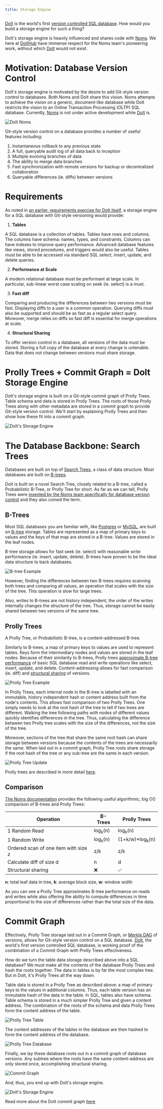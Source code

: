 ```yaml
---
title: Storage Engine
---
```


[Dolt](https://www.doltdb.com) is the world's first [version controlled SQL database](https://www.dolthub.com/blog/2022-08-04-database-versioning/). How would you build a storage engine for such a thing?

Dolt's storage engine is heavily influenced and shares code with [Noms](https://github.com/attic-labs/noms). We here at [DoltHub](https://www.dolthub.com) have immense respect for the Noms team's pioneering work, without which [Dolt](https://www.doltdb.com) would not exist.

# Motivation: Database Version Control

Dolt's storage engine is motivated by the desire to add Git-style version control to databases. Both Noms and Dolt share this vision. Noms attempts to achieve the vision on a generic, document-like database while Dolt restricts the vision to an Online Transaction Processing (OLTP) SQL database. Currently, [Noms](https://github.com/attic-labs/noms) is not under active development while [Dolt](https://www.doltdb.com) is.

![Dolt Noms](../.gitbook/assets/dolt-noms.png)

Git-style version control on a database provides a number of useful features including:

1. Instantaneous rollback to any previous state
2. A full, queryable audit log of all data back to inception
3. Multiple evolving branches of data
4. The ability to merge data branches
5. Fast synchronization with remote versions for backup or decentralized collaboration
6. Queryable differences (ie. diffs) between versions

# Requirements

As noted in [an earlier, requirements exercise for Dolt itself](./architecture.md), a storage engine for a SQL database with Git-style versioning would provide:

1. **Tables**

A SQL database is a collection of tables. Tables have rows and columns. The columns have schema: names, types, and constraints. Columns can have indexes to improve query performance. Advanced database features like views, stored procedures, and triggers would also be useful. Tables must be able to be accessed via standard SQL select, insert, update, and delete queries.

2. **Performance at Scale**

A modern relational database must be performant at large scale. In particular, sub-linear worst case scaling on seek (ie. select) is a must.

3. **Fast diff**

Comparing and producing the differences between two versions must be fast. Displaying diffs to a user is a common operation. Querying diffs must also be supported and should be as fast as a regular select query. Moreover, merge relies on diffs so fast diff is essential for merge operations at scale.

4. **Structural Sharing**

To offer version control in a database, all versions of the data must be stored. Storing a full copy of the database at every change is untenable. Data that does not change between versions must share storage.

# Prolly Trees + Commit Graph = Dolt Storage Engine

Dolt's storage engine is built on a Git-style commit graph of Prolly Trees. Table schema and data is stored in Prolly Trees. The roots of those Prolly Trees along with other metadata are stored in a commit graph to provide Git-style version control. We'll start by explaining Prolly Trees and then show how these fit into a commit graph.

![Dolt's Storage Engine](../.gitbook/assets/prolly-tree-plus-commit-graph.png)

# The Database Backbone: Search Trees

Databases are built on top of [Search Trees](https://en.wikipedia.org/wiki/Search_tree), a class of data structure. Most databases are built on [B-trees](https://www.dolthub.com/blog/2020-04-01-how-dolt-stores-table-data/#b-tree-review). 

Dolt is built on a novel Search Tree, closely related to a B-tree, called a Probabilistic B-Tree, or Prolly Tree for short. As far as we can tell, Prolly Trees were [invented by the Noms team specifically for database version control](https://github.com/attic-labs/noms/blob/master/doc/intro.md) and they also coined the term.

## B-Trees

Most SQL databases you are familiar with, like [Postgres](https://www.postgresql.org/) or [MySQL](https://www.mysql.com/), are built on [B-tree](https://www.dolthub.com/blog/2020-04-01-how-dolt-stores-table-data/#b-tree-review) storage. Tables are represented as a map of primary keys to values and the keys of that map are stored in a B-tree. Values are stored in the leaf nodes. 

B-tree storage allows for fast seek (ie. select) with reasonable write performance (ie. insert, update, delete). B-trees have proven to be the ideal data structure to back databases. 

![B-tree Example](../.gitbook/assets/tim-b-tree-example.png)

However, finding the differences between two B-trees requires scanning both trees and comparing all values, an operation that scales with the size of the tree. This operation is slow for large trees.

Also, writes to B-trees are not history independent, the order of the writes internally changes the structure of the tree. Thus, storage cannot be easily shared between two versions of the same tree.

## Prolly Trees

A Prolly Tree, or Probabilistic B-tree, is a content-addressed B-tree. 

Similarly to B-trees, a map of primary keys to values are used to represent tables. Keys form the intermediary nodes and values are stored in the leaf nodes. Because of their similarity to B-trees, Prolly trees [approximate B-tree performance](https://docs.dolthub.com/sql-reference/benchmarks/latency) of basic SQL database read and write operations like select, insert, update, and delete. Content-addressing allows for fast comparison (ie. diff) and [structural sharing](https://www.dolthub.com/blog/2020-05-13-dolt-commit-graph-and-structural-sharing/) of versions.

![Prolly Tree Example](../.gitbook/assets/tim-prolly-tree-example.png)

In Prolly Trees, each internal node in the B-tree is labelled with an immutable, history independent hash or content address built from the node's contents. This allows fast comparison of two Prolly Trees. One simply needs to look at the root hash of the tree to tell if two trees are different. Walking the tree following paths with nodes of different values quickly identifies differences in the tree. Thus, calculating the difference between two Prolly tree scales with the size of the differences, not the size of the tree. 

Moreover, sections of the tree that share the same root hash can share storage between versions because the contents of the trees are necessarily the same. When laid out in a commit graph, Prolly Tree roots share storage if the root hash of the tree or any sub-tree are the same in each version.

![Prolly Tree Update](../.gitbook/assets/prolly-tree-structural-sharing.png)

Prolly trees are described in more detail [here](./storage-engine/prolly-tree.md).

## Comparison

[The Noms documentation](https://github.com/attic-labs/noms/blob/master/doc/intro.md#some-properties-of-prolly-trees) provides the following useful algorithmic, big O() comparison of B-trees and Prolly Trees:

Operation | B-Trees | Prolly Trees
--------- | ------- | ------------
1 Random Read | log<sub>k</sub>(n) | log<sub>k</sub>(n)
1 Random Write | log<sub>k</sub>(n) | (1+k/w)*log<sub>k</sub>(n)
Ordered scan of one item with size z | z/k | z/k
Calculate diff of size d | n | d
Structural sharing | ❌ | ✅

**n**: total leaf data in tree, **k**: average block size, **w**: window width

As you can see a Prolly Tree approximates B-tree performance on reads and writes while also offering the ability to compute differences in time proportional to the size of differences rather than the total size of the data. 

# Commit Graph

Effectively, Prolly Tree storage laid out in a Commit Graph, or [Merkle DAG](https://en.wikipedia.org/wiki/Merkle_tree) of versions, allows for Git-style version control on a SQL database. [Dolt](https://github.com/dolthub/dolt), the world's first version controlled SQL database, is working proof of the combination of a Commit Graph with Prolly Trees effectiveness. 

How do we turn the table data storage described above into a SQL database? We must make all the contents of the database Prolly Trees and hash the roots together. The data in tables is by far the most complex tree. But in Dolt, it's Prolly Trees all the way down.

Table data is stored in a Prolly Tree as described above: a map of primary keys to the values in additional columns. Thus, each table version has an immutable hash of the data in the table. In SQL, tables also have schema. Table schema is stored in a much simpler Prolly Tree and given a content address. The combination of the roots of the schema and data Prolly Trees form the content address of the table.

![Prolly Tree Table](../.gitbook/assets/prolly-tree-table.png)

The content addresses of the tables in the database are then hashed to form the content address of the database.

![Prolly Tree Database](../.gitbook/assets/prolly-tree-database.png)

Finally, we lay these database roots out in a commit graph of database versions. Any subtree where the roots have the same content-address are only stored once, accomplishing structural sharing.

![Commit Graph](../.gitbook/assets/prolly-tree-commit-graph.png)

And, thus, you end up with Dolt's storage engine.

![Dolt's Storage Engine](../.gitbook/assets/prolly-tree-plus-commit-graph.png)

Read more about the Dolt commit graph [here](./storage-engine/commit-graph.md)
